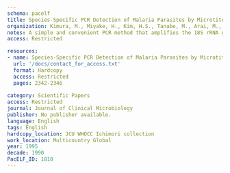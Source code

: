 ```yaml
---
schema: pacelf
title: Species-Specific PCR Detection of Malaria Parasites by Microtiter Plate Hybridization  Clinical Study with Malaria Patients
organization: Kimura, M., Miyake, H., Kim, H.S., Tanabe, M., Arai, M., Kawai, S., Yamane, A., Wataya, Y.
notes: A simple and convenient PCR method that amplifies the 18S rRNA genes has been developed for the purpose of detecting and differentiating four species causing malaria in humans. The advantage of the assay is that the biotinylated PCR product is visualized following hybridization with specific probes which are immobilized on plate wells (microtiter plate hybridization). This method has been previously evaluated in a field study and was found to be sensitive and specific for the detection of Plasmodium falciparum and Plasmodium vivax. In the current study, the microtiter plate hybridization PCR method was evaluated by using blood specimens from malaria patients. All of 36 cases of falciparum malaria, 26 of 27 cases of vivax malaria, all of 11 cases of ovale malaria, and 2 cases of malariae malaria were diagnosed species specifically by the PCR method. There were four smear-negative, PCR-positive cases that seemed to correspond to the convalescent stage of malaria. In contrast, 30 cases for which the diagnosis of malaria has been excluded on the basis of microscopy and clinical courses showed negative PCR results. By comparing parasite densities and PCR results following antimalarial treatment of some patients, it was revealed that the PCR results largely paralleled the parasite densities and that PCR could detect as few as 10 parasites per microliter of blood. We conclude that this PCR method is highly sensitive and specific for the detection of all four parasite species and can serve as a useful supplement to microscopy for the clinical management of malaria.
access: Restricted

resources:
- name: Species-Specific PCR Detection of Malaria Parasites by Microtiter Plate Hybridization  Clinical Study with Malaria Patients
  url: '/docs/contact_for_access.txt'
  format: Hardcopy
  access: Restricted
  pages: 2342-2346
 
category: Scientific Papers
access: Restricted
journal: Journal of Clinical Microbiology
publisher: No publisher available. 
language: English 
tags: English 
hardcopy_location: JCU WHOCC Ichimori collection
work_location: Multicountry Global
year: 1995
decade: 1990
PacELF_ID: 1810
---
```

